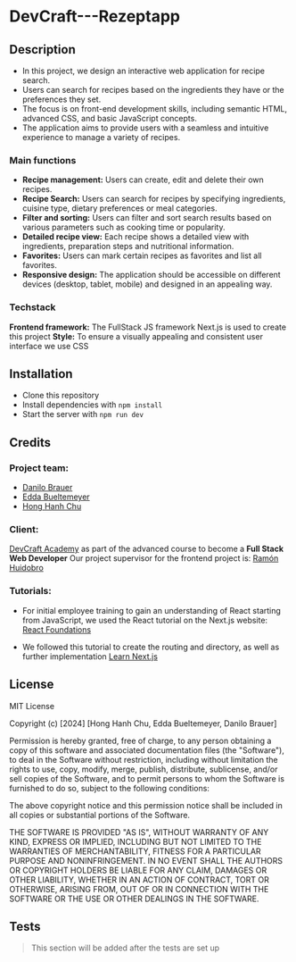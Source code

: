 # DevCraft---Rezeptapp

## Description

- In this project, we design an interactive web application for recipe search. 
- Users can search for recipes based on the ingredients they have or the preferences they set. 
- The focus is on front-end development skills, including semantic HTML, advanced CSS, and basic JavaScript concepts.
- The application aims to provide users with a seamless and intuitive experience to manage a variety of recipes.

### Main functions

- **Recipe management:** Users can create, edit and delete their own recipes.
- **Recipe Search:** Users can search for recipes by specifying ingredients, cuisine type, dietary preferences or meal categories.
- **Filter and sorting:** Users can filter and sort search results based on various parameters such as cooking time or popularity.
- **Detailed recipe view:** Each recipe shows a detailed view with ingredients, preparation steps and nutritional information.
- **Favorites:** Users can mark certain recipes as favorites and list all favorites.
- **Responsive design:** The application should be accessible on different devices (desktop, tablet, mobile) and designed in an appealing way.

### Techstack

**Frontend framework:** The FullStack JS framework Next.js is used to create this project
**Style:** To ensure a visually appealing and consistent user interface we use CSS

## Installation

- Clone this repository
- Install dependencies with `npm install`
- Start the server with `npm run dev`

## Credits

### Project team:
- [Danilo Brauer](https://github.com/codeNilo93)
- [Edda Bueltemeyer](https://github.com/EdLuckyClover)
- [Hong Hanh Chu](https://github.com/Hanmuni)

### Client:

[DevCraft Academy](https://devcraft.academy/) as part of the advanced course to become a **Full Stack Web Developer**
Our project supervisor for the frontend project is: [Ramón Huidobro](https://github.com/hola-soy-milk/hola-soy-milk)

### Tutorials:

- For initial employee training to gain an understanding of React starting from JavaScript, we used the React tutorial on the Next.js website: [React Foundations](https://nextjs.org/learn/react-foundations)

- We followed this tutorial to create the routing and directory, as well as further implementation [Learn Next.js](https://nextjs.org/learn/dashboard-app)

## License

MIT License

Copyright (c) [2024] [Hong Hanh Chu, Edda Bueltemeyer, Danilo Brauer]

Permission is hereby granted, free of charge, to any person obtaining a copy
of this software and associated documentation files (the "Software"), to deal
in the Software without restriction, including without limitation the rights
to use, copy, modify, merge, publish, distribute, sublicense, and/or sell
copies of the Software, and to permit persons to whom the Software is
furnished to do so, subject to the following conditions:

The above copyright notice and this permission notice shall be included in all
copies or substantial portions of the Software.

THE SOFTWARE IS PROVIDED "AS IS", WITHOUT WARRANTY OF ANY KIND, EXPRESS OR
IMPLIED, INCLUDING BUT NOT LIMITED TO THE WARRANTIES OF MERCHANTABILITY,
FITNESS FOR A PARTICULAR PURPOSE AND NONINFRINGEMENT. IN NO EVENT SHALL THE
AUTHORS OR COPYRIGHT HOLDERS BE LIABLE FOR ANY CLAIM, DAMAGES OR OTHER
LIABILITY, WHETHER IN AN ACTION OF CONTRACT, TORT OR OTHERWISE, ARISING FROM,
OUT OF OR IN CONNECTION WITH THE SOFTWARE OR THE USE OR OTHER DEALINGS IN THE
SOFTWARE.

## Tests

> This section will be added after the tests are set up
